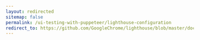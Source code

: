 ```yaml
---
layout: redirected
sitemap: false
permalink: /ui-testing-with-puppeteer/lighthouse-configuration
redirect_to: https://github.com/GoogleChrome/lighthouse/blob/master/docs/configuration.md
---
```


